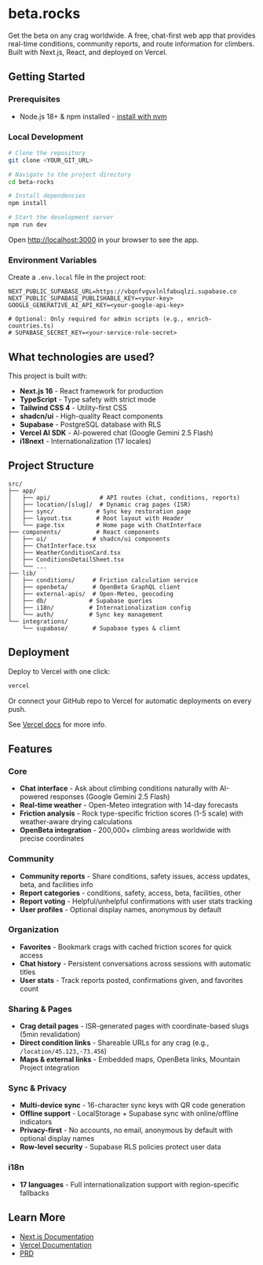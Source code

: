 # beta.rocks

Get the beta on any crag worldwide. A free, chat-first web app that provides real-time conditions, community reports, and route information for climbers. Built with Next.js, React, and deployed on Vercel.

## Getting Started

### Prerequisites

- Node.js 18+ & npm installed - [install with nvm](https://github.com/nvm-sh/nvm#installing-and-updating)

### Local Development

```sh
# Clone the repository
git clone <YOUR_GIT_URL>

# Navigate to the project directory
cd beta-rocks

# Install dependencies
npm install

# Start the development server
npm run dev
```

Open [http://localhost:3000](http://localhost:3000) in your browser to see the app.

### Environment Variables

Create a `.env.local` file in the project root:

```env
NEXT_PUBLIC_SUPABASE_URL=https://vbqnfvgvxlnlfabuqlzi.supabase.co
NEXT_PUBLIC_SUPABASE_PUBLISHABLE_KEY=<your-key>
GOOGLE_GENERATIVE_AI_API_KEY=<your-google-api-key>

# Optional: Only required for admin scripts (e.g., enrich-countries.ts)
# SUPABASE_SECRET_KEY=<your-service-role-secret>
```

## What technologies are used?

This project is built with:

- **Next.js 16** - React framework for production
- **TypeScript** - Type safety with strict mode
- **Tailwind CSS 4** - Utility-first CSS
- **shadcn/ui** - High-quality React components
- **Supabase** - PostgreSQL database with RLS
- **Vercel AI SDK** - AI-powered chat (Google Gemini 2.5 Flash)
- **i18next** - Internationalization (17 locales)

## Project Structure

```
src/
├── app/
│   ├── api/              # API routes (chat, conditions, reports)
│   ├── location/[slug]/  # Dynamic crag pages (ISR)
│   ├── sync/            # Sync key restoration page
│   ├── layout.tsx       # Root layout with Header
│   └── page.tsx         # Home page with ChatInterface
├── components/          # React components
│   ├── ui/             # shadcn/ui components
│   ├── ChatInterface.tsx
│   ├── WeatherConditionCard.tsx
│   ├── ConditionsDetailSheet.tsx
│   └── ...
├── lib/
│   ├── conditions/     # Friction calculation service
│   ├── openbeta/       # OpenBeta GraphQL client
│   ├── external-apis/  # Open-Meteo, geocoding
│   ├── db/            # Supabase queries
│   ├── i18n/          # Internationalization config
│   └── auth/          # Sync key management
└── integrations/
    └── supabase/       # Supabase types & client
```

## Deployment

Deploy to Vercel with one click:

```sh
vercel
```

Or connect your GitHub repo to Vercel for automatic deployments on every push.

See [Vercel docs](https://vercel.com/docs) for more info.

## Features

### Core
- **Chat interface** - Ask about climbing conditions naturally with AI-powered responses (Google Gemini 2.5 Flash)
- **Real-time weather** - Open-Meteo integration with 14-day forecasts
- **Friction analysis** - Rock type-specific friction scores (1-5 scale) with weather-aware drying calculations
- **OpenBeta integration** - 200,000+ climbing areas worldwide with precise coordinates

### Community
- **Community reports** - Share conditions, safety issues, access updates, beta, and facilities info
- **Report categories** - conditions, safety, access, beta, facilities, other
- **Report voting** - Helpful/unhelpful confirmations with user stats tracking
- **User profiles** - Optional display names, anonymous by default

### Organization
- **Favorites** - Bookmark crags with cached friction scores for quick access
- **Chat history** - Persistent conversations across sessions with automatic titles
- **User stats** - Track reports posted, confirmations given, and favorites count

### Sharing & Pages
- **Crag detail pages** - ISR-generated pages with coordinate-based slugs (5min revalidation)
- **Direct condition links** - Shareable URLs for any crag (e.g., `/location/45.123,-73.456`)
- **Maps & external links** - Embedded maps, OpenBeta links, Mountain Project integration

### Sync & Privacy
- **Multi-device sync** - 16-character sync keys with QR code generation
- **Offline support** - LocalStorage + Supabase sync with online/offline indicators
- **Privacy-first** - No accounts, no email, anonymous by default with optional display names
- **Row-level security** - Supabase RLS policies protect user data

### i18n
- **17 languages** - Full internationalization support with region-specific fallbacks

## Learn More

- [Next.js Documentation](https://nextjs.org/docs)
- [Vercel Documentation](https://vercel.com/docs)
- [PRD](./docs/PRD.md)
